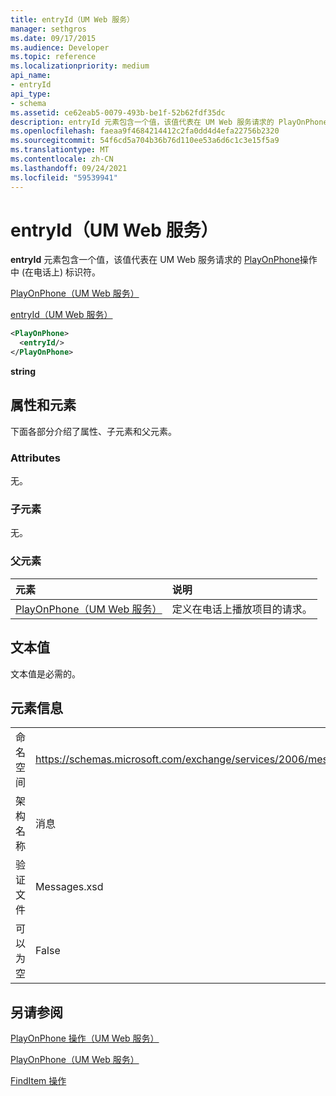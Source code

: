 ```yaml
---
title: entryId（UM Web 服务）
manager: sethgros
ms.date: 09/17/2015
ms.audience: Developer
ms.topic: reference
ms.localizationpriority: medium
api_name:
- entryId
api_type:
- schema
ms.assetid: ce62eab5-0079-493b-be1f-52b62fdf35dc
description: entryId 元素包含一个值，该值代表在 UM Web 服务请求的 PlayOnPhone 操作中 (在电话上) 标识符。
ms.openlocfilehash: faeaa9f4684214412c2fa0dd4d4efa22756b2320
ms.sourcegitcommit: 54f6cd5a704b36b76d110ee53a6d6c1c3e15f5a9
ms.translationtype: MT
ms.contentlocale: zh-CN
ms.lasthandoff: 09/24/2021
ms.locfileid: "59539941"
---
```

# <a name="entryid-um-web-service"></a>entryId（UM Web 服务）

**entryId** 元素包含一个值，该值代表在 UM Web 服务请求的 [PlayOnPhone](playonphone-operation-um-web-service.md)操作中 (在电话上) 标识符。 
  
[PlayOnPhone（UM Web 服务）](playonphone-um-web-service.md)
  
[entryId（UM Web 服务）](entryid-um-web-service.md)
  
```xml
<PlayOnPhone>
  <entryId/>
</PlayOnPhone>
```

 **string**
## <a name="attributes-and-elements"></a>属性和元素

下面各部分介绍了属性、子元素和父元素。
  
### <a name="attributes"></a>Attributes

无。
  
### <a name="child-elements"></a>子元素

无。
  
### <a name="parent-elements"></a>父元素

|**元素**|**说明**|
|:-----|:-----|
|[PlayOnPhone（UM Web 服务）](playonphone-um-web-service.md) <br/> |定义在电话上播放项目的请求。  <br/> |
   
## <a name="text-value"></a>文本值

文本值是必需的。
  
## <a name="element-information"></a>元素信息

|||
|:-----|:-----|
|命名空间  <br/> |https://schemas.microsoft.com/exchange/services/2006/messages  <br/> |
|架构名称  <br/> |消息  <br/> |
|验证文件  <br/> |Messages.xsd  <br/> |
|可以为空  <br/> |False  <br/> |
   
## <a name="see-also"></a>另请参阅



[PlayOnPhone 操作（UM Web 服务）](playonphone-operation-um-web-service.md)
  
[PlayOnPhone（UM Web 服务）](playonphone-um-web-service.md)
  
[FindItem 操作](finditem-operation.md)

